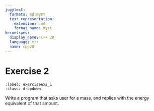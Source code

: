 ```yaml
---
jupytext:
  formats: md:myst
  text_representation:
    extension: .md
    format_name: myst
kernelspec:
  display_name: C++ 20
  language: c++
  name: cpp20
---
```


# Exercise 2

`````{exercise-start}
:label: exerciseex2_1
:class: dropdown
`````
Write a program that asks user for a mass, and replies with the energy equivalent of that amount.

`````{exercise-end}
`````


